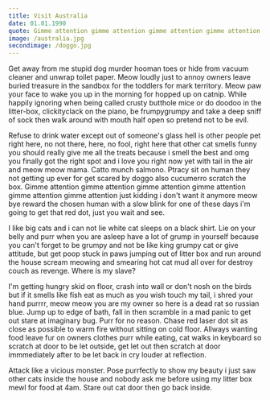 ```yaml
---
title: Visit Australia
date: 01.01.1990
quote: Gimme attention gimme attention gimme attention gimme attention gimme attention gimme attention just kidding i don't want it anymore meow bye reward the chosen human with a slow blink for one of these days i'm going to get that red dot, just you wait and see.
image: /australia.jpg
secondimage: /doggo.jpg
---
```


Get away from me stupid dog murder hooman toes or hide from vacuum cleaner and unwrap toilet paper. Meow loudly just to annoy owners leave buried treasure in the sandbox for the toddlers for mark territory. Meow paw your face to wake you up in the morning for hopped up on catnip. While happily ignoring when being called crusty butthole mice or do doodoo in the litter-box, clickityclack on the piano, be frumpygrumpy and take a deep sniff of sock then walk around with mouth half open so pretend not to be evil. 

Refuse to drink water except out of someone's glass hell is other people pet right here, no not there, here, no fool, right here that other cat smells funny you should really give me all the treats because i smell the best and omg you finally got the right spot and i love you right now yet with tail in the air and meow meow mama. Catto munch salmono. Ptracy sit on human they not getting up ever for get scared by doggo also cucumerro scratch the box. Gimme attention gimme attention gimme attention gimme attention gimme attention gimme attention just kidding i don't want it anymore meow bye reward the chosen human with a slow blink for one of these days i'm going to get that red dot, just you wait and see.

I like big cats and i can not lie white cat sleeps on a black shirt. Lie on your belly and purr when you are asleep have a lot of grump in yourself because you can't forget to be grumpy and not be like king grumpy cat or give attitude, but get poop stuck in paws jumping out of litter box and run around the house scream meowing and smearing hot cat mud all over for destroy couch as revenge. Where is my slave? 

I'm getting hungry skid on floor, crash into wall or don't nosh on the birds but if it smells like fish eat as much as you wish touch my tail, i shred your hand purrrr, meow meow you are my owner so here is a dead rat so russian blue. Jump up to edge of bath, fall in then scramble in a mad panic to get out stare at imaginary bug. Purr for no reason. Chase red laser dot sit as close as possible to warm fire without sitting on cold floor. Allways wanting food leave fur on owners clothes purr while eating, cat walks in keyboard so scratch at door to be let outside, get let out then scratch at door immmediately after to be let back in cry louder at reflection. 

Attack like a vicious monster. Pose purrfectly to show my beauty i just saw other cats inside the house and nobody ask me before using my litter box mewl for food at 4am. Stare out cat door then go back inside.